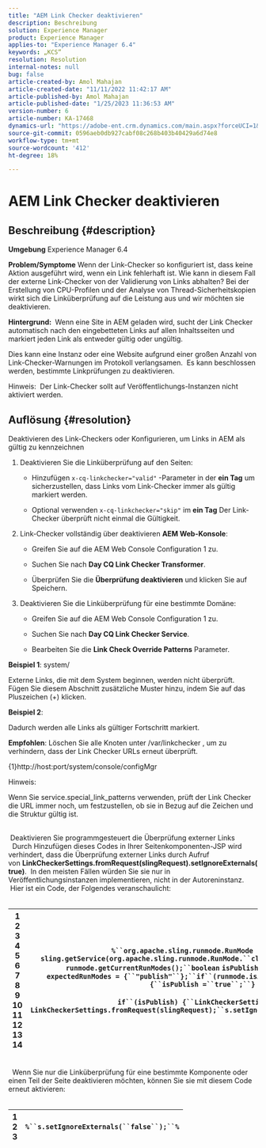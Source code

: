 ```yaml
---
title: "AEM Link Checker deaktivieren"
description: Beschreibung
solution: Experience Manager
product: Experience Manager
applies-to: "Experience Manager 6.4"
keywords: „KCS“
resolution: Resolution
internal-notes: null
bug: false
article-created-by: Amol Mahajan
article-created-date: "11/11/2022 11:42:17 AM"
article-published-by: Amol Mahajan
article-published-date: "1/25/2023 11:36:53 AM"
version-number: 6
article-number: KA-17468
dynamics-url: "https://adobe-ent.crm.dynamics.com/main.aspx?forceUCI=1&pagetype=entityrecord&etn=knowledgearticle&id=727849e3-b561-ed11-9562-6045bd0067ea"
source-git-commit: 0596aeb0db927cabf08c268b403b40429a6d74e8
workflow-type: tm+mt
source-wordcount: '412'
ht-degree: 18%

---
```


# AEM Link Checker deaktivieren

## Beschreibung {#description}

<b>Umgebung</b>
Experience Manager 6.4


<b>Problem/Symptome</b>
Wenn der Link-Checker so konfiguriert ist, dass keine Aktion ausgeführt wird, wenn ein Link fehlerhaft ist. Wie kann in diesem Fall der externe Link-Checker von der Validierung von Links abhalten? Bei der Erstellung von CPU-Profilen und der Analyse von Thread-Sicherheitskopien wirkt sich die Linküberprüfung auf die Leistung aus und wir möchten sie deaktivieren.

<b>Hintergrund: </b> Wenn eine Site in AEM geladen wird, sucht der Link Checker automatisch nach den eingebetteten Links auf allen Inhaltsseiten und markiert jeden Link als entweder gültig oder ungültig.

Dies kann eine Instanz oder eine Website aufgrund einer großen Anzahl von Link-Checker-Warnungen im Protokoll verlangsamen.  Es kann beschlossen werden, bestimmte Linkprüfungen zu deaktivieren.

Hinweis:  Der Link-Checker sollt auf Veröffentlichungs-Instanzen nicht aktiviert werden.


## Auflösung {#resolution}

Deaktivieren des Link-Checkers oder Konfigurieren, um Links in AEM als gültig zu kennzeichnen<br>
1. Deaktivieren Sie die Linküberprüfung auf den Seiten:
   - Hinzufügen `x-cq-linkchecker="valid"` -Parameter in der <b>ein Tag</b> um sicherzustellen, dass Links vom Link-Checker immer als gültig markiert werden.


   - Optional verwenden `x-cq-linkchecker="skip"` im <b>ein Tag</b> Der Link-Checker überprüft nicht einmal die Gültigkeit.
2. Link-Checker vollständig über deaktivieren <b>AEM Web-Konsole</b>:
   - Greifen Sie auf die AEM Web Console Configuration 1 zu.


   - Suchen Sie nach <b>Day CQ Link Checker Transformer</b>.


   - Überprüfen Sie die <b>Überprüfung deaktivieren</b> und klicken Sie auf Speichern.
3. Deaktivieren Sie die Linküberprüfung für eine bestimmte Domäne:
   - Greifen Sie auf die AEM Web Console Configuration 1 zu.


   - Suchen Sie nach <b>Day CQ Link Checker Service</b>.


   - Bearbeiten Sie die <b>Link Check Override Patterns</b> Parameter.


<b>Beispiel 1</b>: system/

Externe Links, die mit dem System beginnen, werden nicht überprüft.  Fügen Sie diesem Abschnitt zusätzliche Muster hinzu, indem Sie auf das Pluszeichen (+) klicken.

<b>Beispiel 2</b>:

Dadurch werden alle Links als gültiger Fortschritt markiert.

<b>Empfohlen</b>: Löschen Sie alle Knoten unter /var/linkchecker , um zu verhindern, dass der Link Checker URLs erneut überprüft.

{1}http://host:port/system/console/configMgr



Hinweis:

Wenn Sie service.special_link_patterns verwenden, prüft der Link Checker die URL immer noch, um festzustellen, ob sie in Bezug auf die Zeichen und die Struktur gültig ist.


<br> Deaktivieren Sie programmgesteuert die Überprüfung externer Links<br> 
Durch Hinzufügen dieses Codes in Ihrer Seitenkomponenten-JSP wird verhindert, dass die Überprüfung externer Links durch Aufruf von <b>LinkCheckerSettings.fromRequest(slingRequest).setIgnoreExternals(true)</b>.  In den meisten Fällen würden Sie sie nur in Veröffentlichungsinstanzen implementieren, nicht in der Autoreninstanz.  Hier ist ein Code, der Folgendes veranschaulicht:
<br> <br>

| 1<br>2<br>3<br>4<br>5<br>6<br>7<br>8<br>9<br>10<br>11<br>12<br>13<br>14 | `%``org.apache.sling.runmode.RunMode runmode = sling.getService(org.apache.sling.runmode.RunMode.``class``);``String runmodes = runmode.getCurrentRunModes();``boolean` `isPublish =``false``;``String  expectedRunModes = {``"publish"``};``if``(runmode.isActive(expectedRunModes)) {``isPublish =``true``;``}`<br> <br>`if``(isPublish) {``LinkCheckerSettings s = LinkCheckerSettings.fromRequest(slingRequest);``s.setIgnoreExternals(``true``);``}``%` |
| --- | --- |

<br> 
Wenn Sie nur die Linküberprüfung für eine bestimmte Komponente oder einen Teil der Seite deaktivieren möchten, können Sie sie mit diesem Code erneut aktivieren:
<br> <br>

| 1<br>2<br>3 | `%``s.setIgnoreExternals(``false``);``%` |
| --- | --- |


